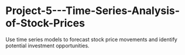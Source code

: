 # Project-5---Time-Series-Analysis-of-Stock-Prices
Use time series models to forecast stock price movements and identify potential investment opportunities.
